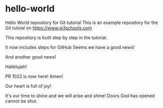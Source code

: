 # hello-world
Hello World repository for Git tutorial
This is an example repository for the Git tutoial on https://www.w3schools.com

This repository is built step by step in the tutorial.

It now includes steps for GitHub
Seems we have a good news!

And another good news!

Hallelujah!

PR 1022 is now here! Amen!

Our heart is full of joy!

It's our time to shine and we will arise and shine!
Doors God has opened cannot be shut.
